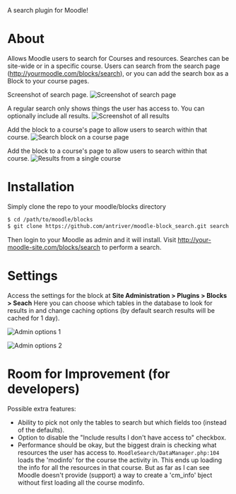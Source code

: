 A search plugin for Moodle!

About
==========
Allows Moodle users to search for Courses and resources.
Searches can be site-wide or in a specific course.
Users can search from the search page (http://yourmoodle.com/blocks/search), or you can add the search box as a Block to your course pages.

Screenshot of search page.
![Screenshot of search page](http://img.ctrlv.in/img/52e0c33b094d7.jpg)

A regular search only shows things the user has access to. You can optionally include all results.
![Screenshot of all results](http://img.ctrlv.in/img/52e0c34d9c12a.jpg)

Add the block to a course's page to allow users to search within that course.
![Search block on a course page](http://img.ctrlv.in/img/52e0c30c05b16.jpg)

Add the block to a course's page to allow users to search within that course.
![Results from a single course](http://img.ctrlv.in/img/52e0c329802d0.jpg)

Installation
==========
Simply clone the repo to your moodle/blocks directory
```bash
$ cd /path/to/moodle/blocks
$ git clone https://github.com/antriver/moodle-block_search.git search
```
Then login to your Moodle as admin and it will install.
Visit http://your-moodle-site.com/blocks/search to perform a search.

Settings
==========
Access the settings for the block at **Site Administration > Plugins > Blocks > Seach**
Here you can choose which tables in the database to look for results in and change caching options (by default search results will be cached for 1 day).

![Admin options 1](http://img.ctrlv.in/img/52e0c3742584a.jpg)

![Admin options 2](http://img.ctrlv.in/img/52e0c38b04a9e.jpg)

Room for Improvement (for developers)
==========
Possible extra features:
* Ability to pick not only the tables to search but which fields too (instead of the defaults).
* Option to disable the "Include results I don't have access to" checkbox.
* Performance should be okay, but the biggest drain is checking what resources the user has access to. `MoodleSearch/DataManager.php:104` loads the 'modinfo' for the course the activity in. This ends up loading the info for all the resources in that course. But as far as I can see Moodle doesn't provide (support) a way to create a 'cm_info' bject without first loading all the course modinfo.
